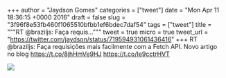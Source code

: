 
+++
author = "Jaydson Gomes"
categories = ["tweet"]
date = "Mon Apr 11 18:36:15 +0000 2016"
draft = false
slug = "3f96f8e53fb460f1065510bfbb1ef6bdec7daf54"
tags = ["tweet"]
title = """RT @braziljs: Faça requis..."""
tweet = true
micro = true
tweet_url = "https://twitter.com/jaydson/status/719594931061436416"
+++
RT @braziljs: Faça requisições mais facilmente com a Fetch API. Novo artigo no blog https://t.co/8jhHmVe9HJ https://t.co/Ie9cctrHVT

![](/images/tweet-media/719594931061436416-CfufRWuW4AAfZGh.jpg)